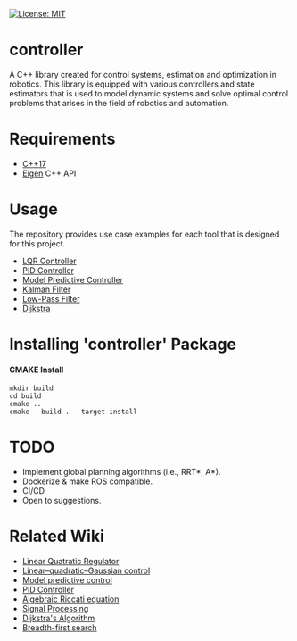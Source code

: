 [![License: MIT](https://img.shields.io/badge/License-MIT-yellow.svg)](https://opensource.org/licenses/MIT)

**controller**
====

A C++ library created for control systems, estimation and optimization in robotics. This library is equipped with various controllers and state estimators that is used to model dynamic systems and solve optimal control problems that arises in the field of robotics and automation.

**Requirements**
====

- [C++17](https://en.cppreference.com/w/cpp/17)
- [Eigen](http://eigen.tuxfamily.org/index.php?title=Main_Page#Download) C++ API

**Usage**
====

The repository provides use case examples for each tool that is designed for this project.

- [LQR Controller](https://github.com/duckstarr/controller/blob/master/src/control_system/lqr_controller/src/lqr.cpp)
- [PID Controller](https://github.com/duckstarr/controller/blob/master/src/control_system/pid_controller/src/pid.cpp)
- [Model Predictive Controller](https://github.com/duckstarr/controller/blob/master/src/control_system/mpc/src/mpc.cpp)
- [Kalman Filter](https://github.com/duckstarr/controller/blob/master/src/signal_processing/kalman_filter/src/kalman.cpp)
- [Low-Pass Filter](https://github.com/duckstarr/controller/blob/master/src/signal_processing/low_pass_filter/src/lpf.cpp)
- [Dijkstra](https://github.com/duckstarr/controller/blob/master/src/path_planning/dijkstra/src/dijkstra_node.cpp)

**Installing 'controller' Package**
====

#### CMAKE Install
```
mkdir build
cd build
cmake ..
cmake --build . --target install
```

**TODO**
====
- Implement global planning algorithms (i.e., RRT*, A*).
- Dockerize & make ROS compatible.
- CI/CD
- Open to suggestions.

**Related Wiki**
====

- [Linear Quatratic Regulator](https://en.wikipedia.org/wiki/Linear%E2%80%93quadratic_regulator)
- [Linear–quadratic–Gaussian control](https://en.wikipedia.org/wiki/Linear%E2%80%93quadratic%E2%80%93Gaussian_control)
- [Model predictive control](https://en.wikipedia.org/wiki/Model_predictive_control)
- [PID Controller](https://en.wikipedia.org/wiki/PID_controller)
- [Algebraic Riccati equation](https://en.wikipedia.org/wiki/Algebraic_Riccati_equation)
- [Signal Processing](https://en.wikipedia.org/wiki/Filter_(signal_processing))
- [Dijkstra's Algorithm](https://en.wikipedia.org/wiki/Dijkstra%27s_algorithm)
- [Breadth-first search](https://en.wikipedia.org/wiki/Breadth-first_search)